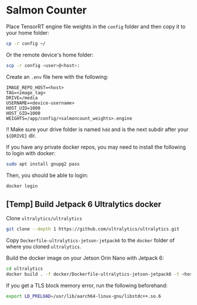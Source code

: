 # Salmon Counter

Place TensorRT engine file weights in the `config` folder and then copy it to your home folder:
```bash
cp -r config ~/
```
Or the remote device's home folder:
```bash
scp -r config <user>@<host>:
```

Create an `.env` file here with the following:
```
IMAGE_REPO_HOST=<host>
TAG=<image_tag>
DRIVE=/media
USERNAME=<device-username>
HOST_UID=1000
HOST_GID=1000
WEIGHTS=/app/config/<salmoncount_weights>.engine
```

!! Make sure your drive folder is named `hdd` and is the next subdir after your `${DRIVE}` dir.

If you have any private docker repos, you may need to install
the following to login with docker:
```bash
sudo apt install gnupg2 pass
```

Then, you should be able to login:
```bash
docker login
```

## [Temp] Build Jetpack 6 Ultralytics docker

Clone `ultralytics/ultralytics`

```bash
git clone --depth 1 https://github.com/ultralytics/ultralytics.git
```

Copy `Dockerfile-ultralytics-jetson-jetpack6` to the `docker` folder of where you cloned `ultralytics`.

Build the docker image on your Jetson Orin Nano with Jetpack 6:
```bash
cd ultralytics
docker build . -f docker/Dockerfile-ultralytics-jetson-jetpack6 -t <host>/ultralytics:latest-jetson-jetpack6
```

If you get a TLS block memory error, run the following beforehand:
```bash
export LD_PRELOAD=/usr/lib/aarch64-linux-gnu/libstdc++.so.6
```
